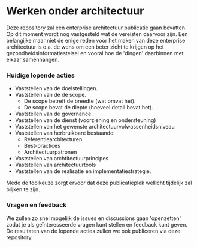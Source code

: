 # Werken onder architectuur
Deze repository zal een enterprise architectuur publicatie gaan bevatten. Op dit moment wordt nog vastgesteld wat de vereisten daarvoor zijn. Een belangijke maar niet de enige reden voor het maken van deze enterprise architectuur is o.a. de wens om een beter zicht te krijgen op het gezondheidsinformatiestelsel en vooral hoe de 'dingen' daarbinnen met elkaar samenhangen.

### Huidige lopende acties
- Vaststellen van de doelstellingen.
- Vaststellen van de de scope.
  - De scope betreft de breedte (wat omvat het).
  - De scope bevat de diepte (hoeveel detail bevat het).
- Vaststellen van de governance.
- Vaststellen van de dienst (voorziening en ondersteuning)
- Vaststellen van het gewenste architectuurvolwassenheidsniveau
- Vaststellen van herbruikbare bestaande:
  - Referentiearchitecturen
  - Best-practices
  - Architectuurpatronen
- Vaststellen van archtitectuurprincipes
- Vaststellen van architectuurtools
- Vaststellen van de realisatie en implementatiestrategie.

Mede de toolkeuze zorgt ervoor dat deze publicatieplek wellicht tijdelijk zal blijken te zijn.

### Vragen en feedback
We zullen zo snel mogelijk de issues en discussions gaan 'openzetten' zodat je als geïnteresseerde vragen kunt stellen en feedback kunt geven. De resultaten van de lopende acties zullen we ook publiceren via deze repository.  
